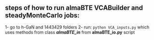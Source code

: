 ## steps of how to run almaBTE VCABuilder and steadyMonteCarlo jobs:
1- go to h-GaN and 1443429 folders
2- run: `python VCA_inputs.py` which uses methods from class ***almaBTE_in*** from **almaBTE_io.py** script
